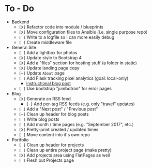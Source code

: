 # To - Do
- Backend
	- `[X]` Refactor code into module / blueprints
	- `[X]` Move configuration files to Ansible (i.e. single purpose repo)
	- `[ ]` Write to a logfile so I can more easily debug
	- `[ ]` Create middleware file
- General Site
	- `[ ]` Add a lightbox for photos
	- `[X]` Update style to Bootstrap 4
	- `[X]` Add a "files" section for hosting stuff (a folder in static)
	- `[X]` Update landing page copy
	- `[~]` Update `About` page
	- `[ ]` Add Flask tracking pixel analytics (goal: local-only)
		- [Instructional blog post](https://www.madewithtea.com/event-tracking-with-javascript-flask.html)
	- `[ ]` Use bootstrap "jumbotron" for error pages
- Blog
	- `[X]` Generate an RSS feed
		- `[ ]` Add per-tag RSS feeds (e.g. only "travel" updates)
	- `[ ]` Add a "Next post" / "Previous post"
	- `[~]` Clean up header for blog posts
	- `[ ]` Write blog posts
	- `[ ]` Add month / time pages (e.g. "September 2017", etc.)
	- `[X]` Pretty-print created / updated times
	- `[ ]` Move content into it's own repo
- Portfolio
	- `[ ]` Clean up header for projects
	- `[ ]` Clean up entire project page (make pretty)
	- `[X]` Add projects area using FlatPages as well
	- `[ ]` Flesh out Projects page

